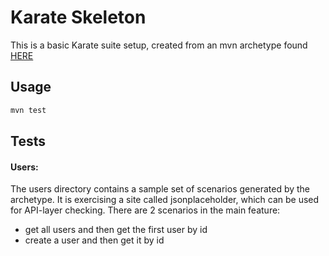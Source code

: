 # Karate Skeleton

This is a basic Karate suite setup, created from an mvn archetype found [HERE](https://mvnrepository.com/artifact/com.intuit.karate/karate-archetype)

## Usage

```bash
mvn test
```

## Tests

#### Users:

The users directory contains a sample set of scenarios generated by the archetype. It is exercising a site called jsonplaceholder, which can be used for API-layer checking. There are 2 scenarios in the main feature:

- get all users and then get the first user by id
- create a user and then get it by id

